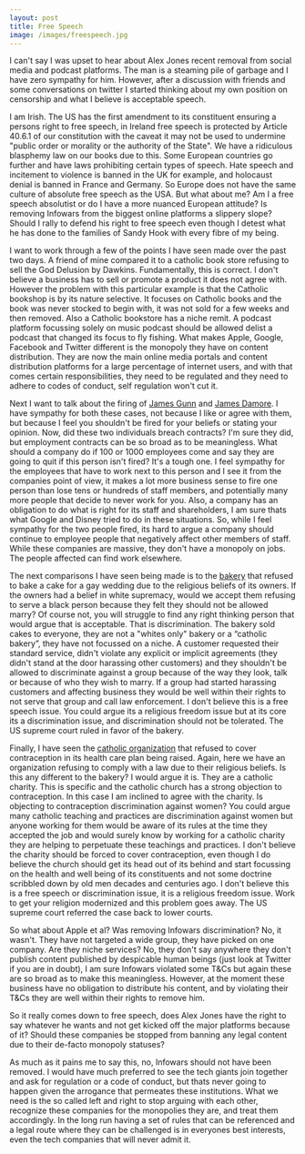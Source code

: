 ```yaml
---
layout: post
title: Free Speech
image: /images/freespeech.jpg
---
```


I can't say I was upset to hear about Alex Jones recent removal from social media and podcast platforms. The man is a steaming pile of garbage and I have zero sympathy for him. However, after a discussion with friends and some conversations on twitter I started thinking about my own position on censorship and what I believe is acceptable speech.

I am Irish. The US has the first amendment to its constituent ensuring a persons right to free speech, in Ireland free speech is protected by Article 40.6.1 of our constitution with the caveat it may not be used to undermine "public order or morality or the authority of the State". We have a ridiculous blasphemy law on our books due to this. Some European countries go further and have laws prohibiting certain types of speech. Hate speech and incitement to violence is banned in the UK for example, and holocaust denial is banned in France and Germany. So Europe  does not have the same culture of absolute free speech as the USA. But what about me? Am I a free speech absolutist or do I have a more nuanced European attitude? Is removing Infowars from the biggest online platforms a slippery slope? Should I rally to defend his right to free speech even though I detest what he has done to the families of Sandy Hook with every fibre of my being.

I want to work through a few of the points I have seen made over the past two days. A friend of mine compared it to a catholic book store refusing to sell the God Delusion by Dawkins. Fundamentally, this is correct. I don't believe a business has to sell or promote a product it does not agree with. However the problem with this particular example is that the Catholic bookshop is by its nature selective. It focuses on Catholic books and the book was never stocked to begin with, it was not sold for a few weeks and then removed. Also a Catholic bookstore has a niche remit. A podcast platform focussing solely on music podcast should be allowed delist a podcast that changed its focus to fly fishing. What makes Apple, Google, Facebook and Twitter different is the monopoly they have on content distribution. They are now the main online media portals and content distribution platforms for a large percentage of internet users, and with that comes certain responsibilities, they need to be regulated and they need to adhere to codes of conduct, self regulation won't cut it.

Next I want to talk about the firing of [James Gunn][2] and [James Damore][3]. I have sympathy for both these cases, not because I like or agree with them, but because I feel you shouldn't be fired for your beliefs or stating your opinion. Now, did these two individuals breach contracts? I'm sure they did, but employment contracts can be so broad as to be meaningless. What should a company do if 100 or 1000 employees come and say they are going to quit if this person isn't fired? It's a tough one. I feel sympathy for the employees that have to work next to this person and I see it from the companies point of view, it makes a lot more business sense to fire one person than lose tens or hundreds of staff members, and potentially many more people that decide to never work for you. Also, a company has an obligation to do what is right for its staff and shareholders, I am sure thats what Google and Disney tried to do in these situations. So, while I feel sympathy for the two people fired, its hard to argue a company should continue to employee people that negatively affect other members of staff. While these companies are massive, they don't have a monopoly on jobs. The people affected can find work elsewhere.

The next comparisons I have seen being made is to the [bakery][4] that refused to bake a cake for a gay wedding due to the religious beliefs of its owners. If the owners had a belief in white supremacy, would we accept them refusing to serve a black person because they felt they should not be allowed marry? Of course not, you will struggle to find any right thinking person that would argue that is acceptable. That is discrimination. The bakery sold cakes to everyone, they are not a "whites only" bakery or a “catholic bakery”, they have not focussed on a niche. A customer requested their standard service, didn't violate any explicit or implicit agreements (they didn't stand at the door harassing other customers) and they shouldn't be allowed to discriminate against a group because of the way they look, talk or because of who they wish to marry. If a group had started harassing customers and affecting business they would be well within their rights to not serve that group and call law enforcement. I don't believe this is a free speech issue. You could argue its a religious freedom issue but at its core its a discrimination issue, and discrimination should not be tolerated. The US supreme court ruled in favor of the bakery.

Finally, I have seen the [catholic organization][1] that refused to cover contraception in its health care plan being raised. Again, here we have an organization refusing to comply with a law due to their religious beliefs. Is this any different to the bakery? I would argue it is. They are a catholic charity. This is specific and the catholic church has a strong objection to contraception. In this case I am inclined to agree with the charity. Is objecting to contraception discrimination against women? You could argue many catholic teaching and practices are discrimination against women but anyone working for them would be aware of its rules at the time they accepted the job and would surely know by working for a catholic charity they are helping to perpetuate these teachings and practices. I don't believe the charity should be forced to cover contraception, even though I do believe the church should get its head out of its behind and start focussing on the health and well being of its constituents and not some doctrine scribbled down by old men decades and  centuries ago. I don't believe this is a free speech or discrimination issue, it is a religious freedom issue. Work to get your religion modernized and this problem goes away. The US supreme court referred the case back to lower courts.

So what about Apple et al? Was removing Infowars discrimination? No, it wasn't. They have not targeted a wide group, they have picked on one company. Are they niche services? No, they don't say anywhere they don't publish content published by despicable human beings (just look at Twitter if you are in doubt), I am sure Infowars violated some T&Cs but again these are so broad as to make this meaningless. However, at the moment these business have no obligation to distribute his content, and by violating their T&Cs they are well within their rights to remove him. 

So it really comes down to free speech, does Alex Jones have the right to say whatever he wants and not get kicked off the major platforms because of it? Should these companies be stopped from banning any legal content due to their de-facto monopoly statuses?

As much as it pains me to say this, no, Infowars should not have been removed. I would have much preferred to see the tech giants join together and ask for regulation or a code of conduct, but thats never going to happen given the arrogance that permeates these institutions. What we need is the so called left and right to stop arguing with each other, recognize these companies for the monopolies they are, and treat them accordingly. In the long run having a set of rules that can be referenced and a legal route where they can be challenged is in everyones best interests, even the tech companies that will never admit it.

[1]: https://en.wikipedia.org/wiki/Zubik_v._Burwell
[2]: https://en.wikipedia.org/wiki/James_Gunn#Controversial_tweets_and_firing_from_Disney
[3]: https://en.wikipedia.org/wiki/Google%27s_Ideological_Echo_Chamber
[4]: https://en.wikipedia.org/wiki/Masterpiece_Cakeshop_v._Colorado_Civil_Rights_Commission
